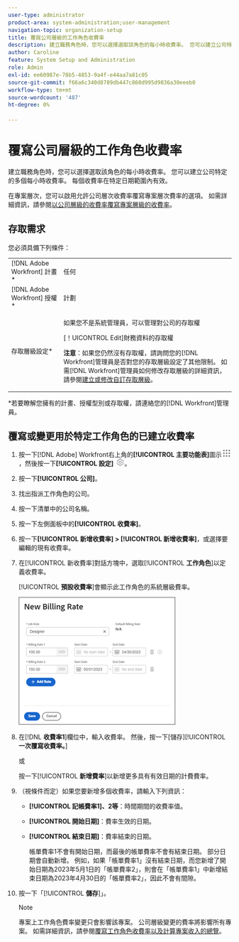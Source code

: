 ```yaml
---
user-type: administrator
product-area: system-administration;user-management
navigation-topic: organization-setup
title: 覆寫公司層級的工作角色收費率
description: 建立職務角色時，您可以選擇選取該角色的每小時收費率。 您可以建立公司特定的每小時收費率。
author: Caroline
feature: System Setup and Administration
role: Admin
exl-id: ee60987e-78b5-4853-9a4f-e44aa7a81c05
source-git-commit: f66a6c340d8789db447c860d995d9836a30eeeb0
workflow-type: tm+mt
source-wordcount: '487'
ht-degree: 0%

---
```


# 覆寫公司層級的工作角色收費率

建立職務角色時，您可以選擇選取該角色的每小時收費率。 您可以建立公司特定的多個每小時收費率。 每個收費率在特定日期範圍內有效。

在專案層次，您可以啟用允許公司層次收費率覆寫專案層次費率的選項。 如需詳細資訊，請參閱[以公司層級的收費率覆寫專案層級的收費率](../../../manage-work/projects/project-finances/override-project-level-with-company-level-billing-rates.md)。

## 存取需求

您必須具備下列條件：

<table style="table-layout:auto"> 
 <col> 
 <col> 
 <tbody> 
  <tr> 
   <td role="rowheader">[!DNL Adobe Workfront] 計畫*</td> 
   <td> <p>任何 </p> </td> 
  </tr> 
  <tr> 
   <td role="rowheader">[!DNL Adobe Workfront] 授權*</td> 
   <td>計劃</td> 
  </tr> 
  <tr> 
   <td role="rowheader">存取層級設定*</td> 
   <td> <p>如果您不是系統管理員，可以管理對公司的存取權</p> <p>[！UICONTROL Edit]財務資料的存取權</p> <p><b>注意</b>：如果您仍然沒有存取權，請詢問您的[!DNL Workfront]管理員是否對您的存取層級設定了其他限制。 如需[!DNL Workfront]管理員如何修改存取層級的詳細資訊，請參閱<a href="../../../administration-and-setup/add-users/configure-and-grant-access/create-modify-access-levels.md" class="MCXref xref">建立或修改自訂存取層級</a>。</p> </td> 
  </tr> 
 </tbody> 
</table>

&#42;若要瞭解您擁有的計畫、授權型別或存取權，請連絡您的[!DNL Workfront]管理員。

## 覆寫或變更用於特定工作角色的已建立收費率

1. 按一下[!DNL Adobe] Workfront右上角的&#x200B;**[!UICONTROL 主要功能表]**&#x200B;圖示![](assets/main-menu-icon.png)，然後按一下&#x200B;**[!UICONTROL 設定]** ![](assets/gear-icon-settings.png)。

1. 按一下&#x200B;**[!UICONTROL 公司]**。
1. 找出指派工作角色的公司。
1. 按一下清單中的公司名稱。
1. 按一下左側面板中的&#x200B;**[!UICONTROL 收費率]**。
1. 按一下&#x200B;**[!UICONTROL 新增收費率] > [!UICONTROL 新增收費率]**，或選擇要編輯的現有收費率。
1. 在[!UICONTROL 新收費率]對話方塊中，選取&#x200B;[!UICONTROL **工作角色**]&#x200B;以定義收費率。

   [!UICONTROL **預設收費率**]&#x200B;會顯示此工作角色的系統層級費率。

   ![新收費率對話方塊](assets/date-effective-billing-rates-for-company.png)

1. 在&#x200B;[!DNL **收費率1**]&#x200B;欄位中，輸入收費率。 然後，按一下[儲存][!UICONTROL **一次覆寫收費率。**]

   或

   按一下&#x200B;[!UICONTROL **新增費率**]&#x200B;以新增更多具有有效日期的計費費率。

1. （視條件而定）如果您要新增多個收費率，請輸入下列資訊：

   * **[!UICONTROL 記帳費率1]、2等**：時間期間的收費率值。
   * **[!UICONTROL 開始日期]**：費率生效的日期。
   * **[!UICONTROL 結束日期]**：費率結束的日期。

     帳單費率1不會有開始日期，而最後的帳單費率不會有結束日期。 部分日期會自動新增。 例如，如果「帳單費率1」沒有結束日期，而您新增了開始日期為2023年5月1日的「帳單費率2」，則會在「帳單費率1」中新增結束日期為2023年4月30日的「帳單費率2」，因此不會有間隙。

1. 按一下「[!UICONTROL **儲存**]」。

   >[!NOTE]
   >
   >專案上工作角色費率變更只會影響該專案。 公司層級變更的費率將影響所有專案。 如需詳細資訊，請參閱[覆寫工作角色收費率以及計算專案收入的總覽](../../../manage-work/projects/project-finances/override-role-billing-rates-and-calculate-project-revenue.md)。
